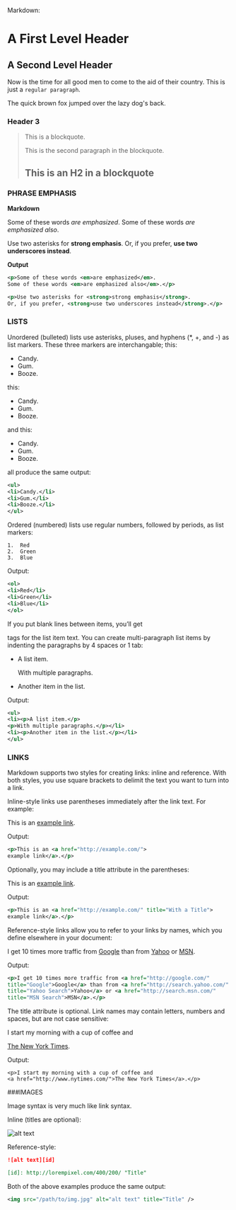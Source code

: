 Markdown:

A First Level Header
====================

A Second Level Header
---------------------

Now is the time for all good men to come to
the aid of their country. This is just a
`regular paragraph`.

The quick brown fox jumped over the lazy
dog's back.

### Header 3

> This is a blockquote.
> 
> This is the second paragraph in the blockquote.
>
> ## This is an H2 in a blockquote

### PHRASE EMPHASIS

**Markdown**

Some of these words *are emphasized*.
Some of these words _are emphasized also_.

Use two asterisks for **strong emphasis**.
Or, if you prefer, __use two underscores instead__.

**Output**

```xml
<p>Some of these words <em>are emphasized</em>.
Some of these words <em>are emphasized also</em>.</p>

<p>Use two asterisks for <strong>strong emphasis</strong>.
Or, if you prefer, <strong>use two underscores instead</strong>.</p>
```

### LISTS
Unordered (bulleted) lists use asterisks, pluses, and hyphens (*, +, and -) as list markers. These three markers are interchangable; this:

*   Candy.
*   Gum.
*   Booze.

this:

+   Candy.
+   Gum.
+   Booze.

and this:

-   Candy.
-   Gum.
-   Booze.

all produce the same output:

```xml
<ul>
<li>Candy.</li>
<li>Gum.</li>
<li>Booze.</li>
</ul>
```

Ordered (numbered) lists use regular numbers, followed by periods, as list markers:

```
1.  Red
2.  Green
3.  Blue
```

Output:

```xml
<ol>
<li>Red</li>
<li>Green</li>
<li>Blue</li>
</ol>
```

If you put blank lines between items, you’ll get <p> tags for the list item text. You can create multi-paragraph list items by indenting the paragraphs by 4 spaces or 1 tab:

*   A list item.

    With multiple paragraphs.

*   Another item in the list.

Output:

```xml
<ul>
<li><p>A list item.</p>
<p>With multiple paragraphs.</p></li>
<li><p>Another item in the list.</p></li>
</ul>
```

### LINKS

Markdown supports two styles for creating links: inline and reference. With both styles, you use square brackets to delimit the text you want to turn into a link.

Inline-style links use parentheses immediately after the link text. For example:

This is an [example link](http://example.com/).

Output:

```xml
<p>This is an <a href="http://example.com/">
example link</a>.</p>
```

Optionally, you may include a title attribute in the parentheses:

This is an [example link](http://example.com/ "With a Title").

Output:

```xml
<p>This is an <a href="http://example.com/" title="With a Title">
example link</a>.</p>
```

Reference-style links allow you to refer to your links by names, which you define elsewhere in your document:

I get 10 times more traffic from [Google][1] than from
[Yahoo][2] or [MSN][3].

[1]: http://google.com/        "Google"
[2]: http://search.yahoo.com/  "Yahoo Search"
[3]: http://search.msn.com/    "MSN Search"

Output:

```xml
<p>I get 10 times more traffic from <a href="http://google.com/"
title="Google">Google</a> than from <a href="http://search.yahoo.com/"
title="Yahoo Search">Yahoo</a> or <a href="http://search.msn.com/"
title="MSN Search">MSN</a>.</p>
```

The title attribute is optional. Link names may contain letters, numbers and spaces, but are not case sensitive:

I start my morning with a cup of coffee and

[The New York Times][NY Times].

[ny times]: http://www.nytimes.com/

Output:

```
<p>I start my morning with a cup of coffee and
<a href="http://www.nytimes.com/">The New York Times</a>.</p>
```

###IMAGES

Image syntax is very much like link syntax.

Inline (titles are optional):

![alt text](http://lorempixel.com/400/200/ "Title")

Reference-style:

```markdown
![alt text][id]

[id]: http://lorempixel.com/400/200/ "Title"
```
Both of the above examples produce the same output:

```xml
<img src="/path/to/img.jpg" alt="alt text" title="Title" />
```